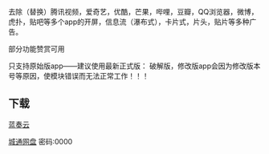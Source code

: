 

去除（替换）腾讯视频，爱奇艺，优酷，芒果，哔哩，豆瓣，QQ浏览器，微博，虎扑，贴吧等多个app的开屏，信息流（瀑布式），卡片式，片头，贴片等多种广告。

部分功能赞赏可用

只支持原始版app——建议使用最新正式版：
破解版，修改版app会因为修改版本号等原因，使模块错误而无法正常工作！！！


## 下载

[蓝奏云](https://www.lanzous.com/b00n4nrqj) 

[城通网盘](http://disk.youppgd.top/d/34423-42061-f35c45) 密码:0000


